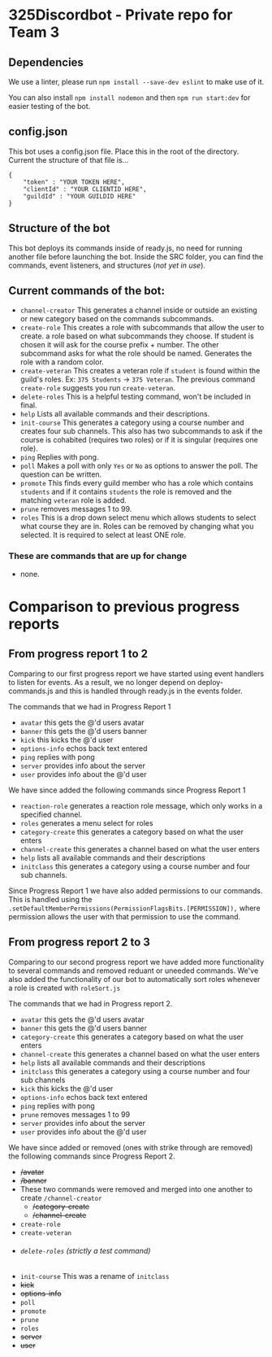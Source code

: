 # 325Discordbot - Private repo for Team 3

## Dependencies

We use a linter, please run
`npm install --save-dev eslint`
to make use of it.

You can also install
`npm install nodemon`
and then
`npm run start:dev`
for easier testing of the bot.

## config.json
This bot uses a config.json file. Place this in the root of the directory.
Current the structure of that file is...

```
{
    "token" : "YOUR TOKEN HERE",
    "clientId" : "YOUR CLIENTID HERE",
    "guildId" : "YOUR GUILDID HERE"
}
```
## Structure of the bot

This bot deploys its commands inside of ready.js, no need for running another file before launching the bot.
Inside the SRC folder, you can find the commands, event listeners, and structures (*not yet in use*).

## Current commands of the bot:

- `channel-creator` This generates a channel inside or outside an existing or new category based on the commands subcommands.
- `create-role` This creates a role with subcommands that allow the user to create.
a role based on what subcommands they choose. If student is chosen it will ask for the course prefix + number. The other subcommand
asks for what the role should be named. Generates the role with a random color.
- `create-veteran` This creates a veteran role if `student` is found within the guild's roles. Ex: `375 Students` -> `375 Veteran`. The previous command `create-role` suggests you run `create-veteran`.
- `delete-roles` This is a helpful testing command, won't be included in final.
- `help` Lists all available commands and their descriptions.
- `init-course` This generates a category using a course number and creates four sub channels. This also has two subcommands to ask if the course is cohabited (requires two roles) or if it is singular (requires one role).
- `ping` Replies with pong.
- `poll` Makes a poll with only `Yes` or `No` as options to answer the poll. The question can be written.
- `promote` This finds every guild member who has a role which contains `students` and if it contains `students` the role is removed and the matching `veteran` role is added.
- `prune` removes messages 1 to 99.
- `roles` This is a drop down select menu which allows students to select what course they are in. Roles can be removed by changing what you selected. It is required to select at least ONE role.


### These are commands that are up for change

- none.

# Comparison to previous progress reports

## From progress report 1 to 2

Comparing to our first progress report we have started using event handlers to listen for events.
As a result, we no longer depend on deploy-commands.js and this is handled through
ready.js in the events folder. 

The commands that we had in Progress Report 1

- `avatar` this gets the @'d users avatar
- `banner` this gets the @'d users banner
- `kick` this kicks the @'d user
- `options-info` echos back text entered
- `ping` replies with pong
- `server` provides info about the server
- `user` provides info about the @'d user

We have since added the following commands since Progress Report 1

- `reaction-role` generates a reaction role message, which only works in a specified channel.
- `roles` generates a menu select for roles
- `category-create` this generates a category based on what the user enters
- `channel-create` this generates a channel based on what the user enters
- `help` lists all available commands and their descriptions
- `initclass` this generates a category using a course number and four sub channels.

Since Progress Report 1 we have also added permissions to our commands. This is handled using the
`.setDefaultMemberPermissions(PermissionFlagsBits.[PERMISSION]),` where permission allows the user
with that permission to use the command.

## From progress report 2 to 3

Comparing to our second progress report we have added more functionality to several commands and removed reduant or uneeded commands.
We've also added the functionality of our bot to automatically sort roles whenever a role is created with `roleSort.js`

The commands that we had in Progress report 2.

- `avatar` this gets the @'d users avatar
- `banner` this gets the @'d users banner
- `category-create` this generates a category based on what the user enters
- `channel-create` this generates a channel based on what the user enters
- `help` lists all available commands and their descriptions
- `initclass` this generates a category using a course number and four sub channels
- `kick` this kicks the @'d user
- `options-info` echos back text entered
- `ping` replies with pong
- `prune` removes messages 1 to 99
- `server` provides info about the server
- `user` provides info about the @'d user

We have since added or removed (ones with strike through are removed) the following commands since Progress Report 2. 

- ~~/avatar~~ 
- ~~/banner~~ 
- These two commands were removed and merged into one another to create `/channel-creator`
    - ~~/category-create~~
    - ~~/channel-create~~
- `create-role`
- `create-veteran`
- ###### `delete-roles` (strictly a test command)
- `init-course` This was a rename of `initclass`
- ~~kick~~
- ~~options-info~~
- `poll`
- `promote`
- `prune`
- `roles`
- ~~server~~
- ~~user~~